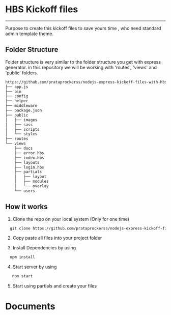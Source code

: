 # HBS Kickoff files
---
Purpose to create this kickoff files to save yours time , who need standard admin template theme. 

## Folder Structure
Folder structure is very similar to the folder structure you get with express generator. in this repository we will be working with 'routes', 'views' and 'public' folders. 

```html
https://github.com/prataprockerss/nodejs-express-kickoff-files-with-hbs-view
├── app.js
├── bin
├── config
├── helper
├── middleware
├── package.json 
├── public
│   ├── images
│   ├── sass
│   ├── scripts
│   └── styles
├── routes
└── views
    ├── docs 
    ├── error.hbs
    ├── index.hbs
    ├── layouts
    ├── login.hbs
    ├── partials
    │   ├── layout
    │   ├── modules
    │   └── overlay
    └── users
```

## How it works
1. Clone the repo on your local system (Only for one time)
```html
  git clone https://github.com/prataprockerss/nodejs-express-kickoff-files-with-hbs-view.git
```
2. Copy paste all files into your project folder

3. Install Dependencies by using 
```javascript 
  npm install 
```
4. Start server by using 
```javascript
   npm start
```
5. Start using partials and create your files 

# Documents 
